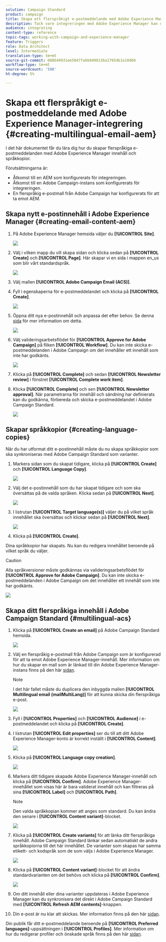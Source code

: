 ```yaml
---
solution: Campaign Standard
product: campaign
title: Skapa ett flerspråkigt e-postmeddelande med Adobe Experience Manager-integrering.
description: Tack vare integreringen med Adobe Experience Manager kan du skapa innehåll direkt i AEM och använda det senare i Adobe Campaign.
audience: integrating
content-type: reference
topic-tags: working-with-campaign-and-experience-manager
feature: Triggers
role: Data Architect
level: Intermediate
translation-type: tm+mt
source-git-commit: 088b49931ee5047fa6b949813ba17654b1e10d60
workflow-type: tm+mt
source-wordcount: '598'
ht-degree: 5%

---
```



# Skapa ett flerspråkigt e-postmeddelande med Adobe Experience Manager-integrering {#creating-multilingual-email-aem}

I det här dokumentet får du lära dig hur du skapar flerspråkiga e-postmeddelanden med Adobe Experience Manager innehåll och språkkopior.

Förutsättningarna är:

* Åtkomst till en AEM som konfigurerats för integreringen.
* Åtkomst till en Adobe Campaign-instans som konfigurerats för integreringen.
* En flerspråkig e-postmall från Adobe Campaign har konfigurerats för att ta emot AEM.

## Skapa nytt e-postinnehåll i Adobe Experience Manager {#creating-email-content-aem}

1. På Adobe Experience Manager hemsida väljer du **[!UICONTROL Site]**.

   ![](assets/aem_acs_1.png)

1. Välj i vilken mapp du vill skapa sidan och klicka sedan på **[!UICONTROL Create]** och **[!UICONTROL Page]**. Här skapar vi en sida i mappen en_us som blir vårt standardspråk.

   ![](assets/aem_acs_2.png)

1. Välj mallen **[!UICONTROL Adobe Campaign Email (ACS)]**.

1. Fyll i egenskaperna för e-postmeddelandet och klicka på **[!UICONTROL Create]**.

   ![](assets/aem_acs_3.png)

1. Öppna ditt nya e-postinnehåll och anpassa det efter behov. Se denna [sida](../../integrating/using/creating-email-experience-manager.md#editing-email-aem) för mer information om detta.

   ![](assets/aem_acs_4.png)

1. Välj valideringsarbetsflödet för **[!UICONTROL Approve for Adobe Campaign]** på fliken **[!UICONTROL Workflow]**. Du kan inte skicka e-postmeddelanden i Adobe Campaign om det innehåller ett innehåll som inte har godkänts.

   ![](assets/aem_acs_7.png)

1. Klicka på **[!UICONTROL Complete]** och sedan **[!UICONTROL Newsletter review]** i fönstret **[!UICONTROL Complete work item]**.

1. Klicka **[!UICONTROL Complete]** och sen **[!UICONTROL Newsletter approval]**. När parametrarna för innehåll och sändning har definierats kan du godkänna, förbereda och skicka e-postmeddelandet i Adobe Campaign Standard.

   ![](assets/aem_acs_8.png)

## Skapar språkkopior {#creating-language-copies}

När du har utformat ditt e-postinnehåll måste du nu skapa språkkopior som ska synkroniseras med Adobe Campaign Standard som varianter.

1. Markera sidan som du skapat tidigare, klicka på **[!UICONTROL Create]** och **[!UICONTROL Language Copy]**.

   ![](assets/aem_acs_5.png)

1. Välj det e-postinnehåll som du har skapat tidigare och som ska översättas på de valda språken. Klicka sedan på **[!UICONTROL Next]**.

   ![](assets/aem_acs_6.png)

1. I listrutan **[!UICONTROL Target language(s)]** väljer du på vilket språk innehållet ska översättas och klickar sedan på **[!UICONTROL Next]**.

   ![](assets/aem_acs_9.png)

1. Klicka på **[!UICONTROL Create]**.

Dina språkkopior har skapats. Nu kan du redigera innehållet beroende på vilket språk du väljer.

>[!CAUTION]
>
>Alla språkversioner måste godkännas via valideringsarbetsflödet för **[!UICONTROL Approve for Adobe Campaign]**. Du kan inte skicka e-postmeddelanden i Adobe Campaign om det innehåller ett innehåll som inte har godkänts.

![](assets/aem_acs_11.png)

## Skapa ditt flerspråkiga innehåll i Adobe Campaign Standard {#multilingual-acs}

1. Klicka på **[!UICONTROL Create an email]** på Adobe Campaign Standard hemsida.

   ![](assets/aem_acs_12.png)

1. Välj en flerspråkig e-postmall från Adobe Campaign som är konfigurerad för att ta emot Adobe Experience Manager-innehåll. Mer information om hur du skapar en mall som är länkad till din Adobe Experience Manager-instans finns på den här [sidan](../../integrating/using/configure-experience-manager.md#config-acs).

   >[!NOTE]
   >
   >I det här fallet måste du duplicera den inbyggda mallen **[!UICONTROL Multilingual email (mailMultiLang)]** för att kunna skicka din flerspråkiga e-post.

   ![](assets/aem_acs_13.png)

1. Fyll i **[!UICONTROL Properties]** och **[!UICONTROL Audience]** i e-postmeddelandet och klicka på **[!UICONTROL Create]**.

1. I listrutan **[!UICONTROL Edit properties]** ser du till att ditt Adobe Experience Manager-konto är korrekt inställt i **[!UICONTROL Content]**.

   ![](assets/aem_acs_20.png)

1. Klicka på **[!UICONTROL Language copy creation]**.

   ![](assets/aem_acs_16.png)

1. Markera ditt tidigare skapade Adobe Experience Manager-innehåll och klicka på **[!UICONTROL Confirm]**. Adobe Experience Manager-innehållet som visas här är bara validerat innehåll och kan filtreras på sina **[!UICONTROL Label]** och **[!UICONTROL Path]**.

   >[!NOTE]
   >
   >Den valda språkkopian kommer att anges som standard. Du kan ändra den senare i **[!UICONTROL Content variant]**-blocket.

   ![](assets/aem_acs_17.png)

1. Klicka på **[!UICONTROL Create variants]** för att länka ditt flerspråkiga innehåll. Adobe Campaign Standard länkar sedan automatiskt de andra språkkopiorna till det här innehållet. De varianter som skapas har samma etikett- och kodspråk som de som väljs i Adobe Experience Manager.

   ![](assets/aem_acs_18.png)

1. Klicka på **[!UICONTROL Content variant]**-blocket för att ändra standardvarianten om det behövs och klicka på **[!UICONTROL Confirm]**.

   ![](assets/aem_acs_19.png)

1. Om ditt innehåll eller dina varianter uppdateras i Adobe Experience Manager kan du synkronisera det direkt i Adobe Campaign Standard med **[!UICONTROL Refresh AEM contents]**-knappen.

1. Din e-post är nu klar att skickas. Mer information finns på den här [sidan](../../sending/using/get-started-sending-messages.md).

Din publik får ditt e-postmeddelande beroende på **[!UICONTROL Preferred languages]**-uppsättningen i **[!UICONTROL Profiles]**. Mer information om hur du redigerar profiler och önskade språk finns på den här [sidan](../../audiences/using/editing-profiles.md).
